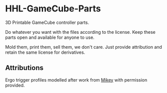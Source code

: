 # HHL-GameCube-Parts


3D Printable GameCube controller parts.

Do whatever you want with the files according to the license. 
Keep these parts open and available for anyone to use.

Mold them, print them, sell them, we don't care. Just provide attribution and retain the same license for derivatives.

## Attributions
Ergo trigger profiles modelled after work from [Mikey](https://twitter.com/yaboimikey97) with permission provided.